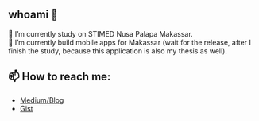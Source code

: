 ## whoami 👋

<!--
**im-o/im-o** is a ✨ _special_ ✨ repository because its `README.md` (this file) appears on your GitHub profile.

Here are some ideas to get you started:

- 🔭 I’m currently working on ...
- 🌱 I’m currently learning ...
- 👯 I’m looking to collaborate on ...
- 🤔 I’m looking for help with ...
- 💬 Ask me about ...
- 📫 How to reach me: ...
- 😄 Pronouns: ...
- ⚡ Fun fact: ...
-->
🌱 I’m currently study on STIMED Nusa Palapa Makassar.   
🌱 I’m currently build mobile apps for Makassar (wait for the release, after I finish the study, because this application is also my thesis as well).
## 📫 How to reach me:
* [Medium/Blog](https://medium.com/@rivaldy)
* [Gist](https://gist.github.com/im-o)
